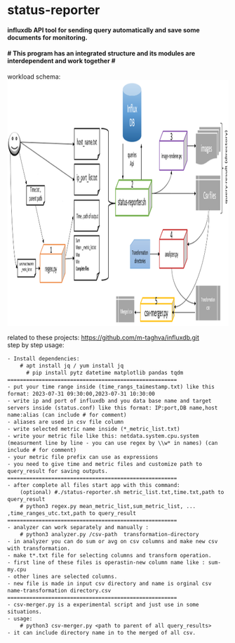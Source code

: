 # status-reporter
<h4>influxdb API tool for sending query automatically and save some documents for monitoring.</h4>
<h4># This program has an integrated structure and its modules are interdependent and work together #</h4>
workload schema:
<img src="reporter.png" width="1358" height="560"/>

related to these projects: https://github.com/m-taghva/influxdb.git
<br>step by step usage:</br>
   
    - Install dependencies:
        # apt install jq / yum install jq 
          # pip install pytz datetime matplotlib pandas tqdm  
    ======================================================
    - put your time range inside (time_rangs_taimestamp.txt) like this format: 2023-07-31 09:30:00,2023-07-31 10:30:00
    - write ip and port of influxdb and you data base name and target servers inside (status.conf) like this format: IP:port,DB name,host name:alias (can include # for comment)
    - aliases are used in csv file column
    - write selected metric name inside (*_metric_list.txt)
    - write your metric file like this: netdata.system.cpu.system (measurment line by line - you can use regex by \\w* in names) (can include # for comment)
    - your metric file prefix can use as expressions
    - you need to give time and metric files and customize path to query_result for saving outputs.
    ======================================================
    - after complete all files start app with this command:
        (optional) #./status-reporter.sh metric_list.txt,time.txt,path to query_result
        # python3 regex.py mean_metric_list,sum_metric_list, ... ,time_ranges_utc.txt,path to query_result
    ======================================================
    - analyzer can work separately and manually :
        # python3 analyzer.py /csv-path  transformation-directory
    - in analyzer you can do sum or avg on csv columns and make new csv with transformation.
    - make t*.txt file for selecting columns and transform operation. 
    - first line of these files is operastin-new column name like : sum-my.cpu
    - other lines are selected columns.
    - new file is made in input csv directory and name is orginal csv name-transformation directory.csv
    ======================================================
    - csv-merger.py is a experimental script and just use in some situations.
    - usage:
        # python3 csv-merger.py <path to parent of all query_results>
    - it can include directory name in to the merged of all csv.

